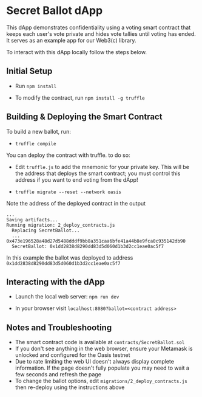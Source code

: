 # Secret Ballot dApp

This dApp demonstrates confidentiality using a voting smart contract that keeps each user's vote private and hides
vote tallies until voting has ended. It serves as an example app for our Web3(c) library.

To interact with this dApp locally follow the steps below.

## Initial Setup

* Run `npm install`

* To modify the contract, run `npm install -g truffle`

## Building & Deploying the Smart Contract
To build a new ballot, run:

* `truffle compile`

You can deploy the contract with truffle. to do so:

* Edit `truffle.js` to add the mnemonic for your private key. This will be the address that deploys the smart contract;
you must control this address if you want to end voting from the dApp!

* `truffle migrate --reset --network oasis`

Note the address of the deployed contract in the output
```
...
Saving artifacts...
Running migration: 2_deploy_contracts.js
  Replacing SecretBallot...
  ... 0x473e196528a48d27d5488dddf9bb8a351caa6bfe41a44b8e9fca0c935142db90
  SecretBallot: 0x1dd2838d8290dd83d5d060d1b3d2cc1eae0ac5f7
```

In this example the ballot was deployed to address `0x1dd2838d8290dd83d5d060d1b3d2cc1eae0ac5f7`

## Interacting with the dApp

* Launch the local web server: `npm run dev`

* In your browser visit `localhost:8080?ballot=<contract address>`

## Notes and Troubleshooting
* The smart contract code is available at `contracts/SecretBallot.sol`
* If you don't see anything in the web browser, ensure your Metamask is unlocked and configured for the Oasis testnet
* Due to rate limiting the web UI doesn't always display complete information. If the page doesn't fully populate you may
need to wait a few seconds and refresh the page
* To change the ballot options, edit `migrations/2_deploy_contracts.js` then re-deploy using the instructions above
